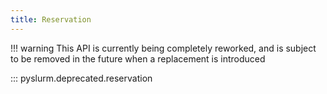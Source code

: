 ```yaml
---
title: Reservation
---
```


!!! warning
    This API is currently being completely reworked, and is subject to be
    removed in the future when a replacement is introduced

::: pyslurm.deprecated.reservation
